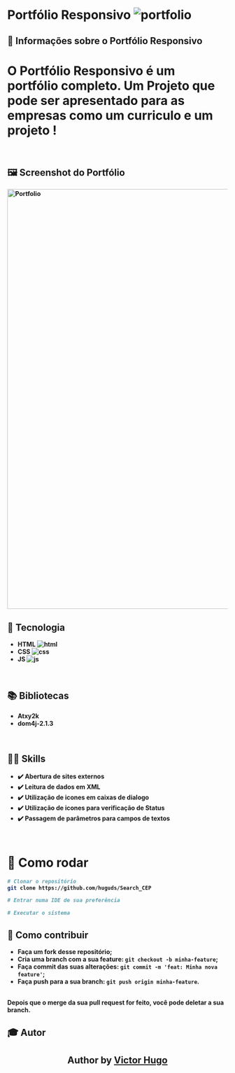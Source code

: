 # Portfólio Responsivo ![portfolio](https://user-images.githubusercontent.com/79457377/139063633-6ca2a02d-ba92-4249-afbb-1aead0d39d90.png)

## 🔖 Informações sobre o Portfólio Responsivo

<h1> O <Strong> Portfólio Responsivo <Strong/> é um portfólio completo. Um Projeto que pode ser apresentado para as empresas como um curriculo e um projeto ! </h1>
<br/>
  
## 🖼 Screenshot do Portfólio <br/>
<img width="960" alt="Portfolio" src="https://user-images.githubusercontent.com/79457377/139061402-85507ae3-541e-44c3-8ea1-c78420508540.PNG">
  
## 🚀 Tecnologia <br/>
  * HTML ![html](https://user-images.githubusercontent.com/79457377/139062289-9ed7fd94-39a6-4647-bdc5-1db13f818f7f.png)
  * CSS  ![css](https://user-images.githubusercontent.com/79457377/139062839-083c0065-96c5-4bc1-8678-33bb132f29d6.png)
  * JS   ![js](https://user-images.githubusercontent.com/79457377/139062940-36b0a8b1-52dd-4db3-82e9-4329b6ebe430.png)
  <br/>

  ## 📚 Bibliotecas <br/>
  * Atxy2k <br/>
  * dom4j-2.1.3 <br/>
  <br/>
  
## :man_technologist: Skills
  - :heavy_check_mark: Abertura de sites externos 
  - :heavy_check_mark: Leitura de dados em XML
  - :heavy_check_mark: Utilização de icones em caixas de dialogo
  - :heavy_check_mark: Utilização de icones para verificação de Status
  - :heavy_check_mark: Passagem de parâmetros para campos de textos
  <br/>
  
  # 👷 Como rodar

```bash
# Clonar o repositório
git clone https://github.com/huguds/Search_CEP

# Entrar numa IDE de sua preferência 

# Executar o sistema

```

## 🤔 Como contribuir <br/>

- Faça um fork desse repositório; <br/>
- Cria uma branch com a sua feature: `git checkout -b minha-feature`;<br/>
- Faça commit das suas alterações: `git commit -m 'feat: Minha nova feature'`; <br/>
- Faça push para a sua branch: `git push origin minha-feature`.<br/>
<br/>
Depois que o merge da sua pull request for feito, você pode deletar a sua branch. <br/>
  
## :mortar_board: Autor
<h2 align="center">
  Author by  <a href="https://www.linkedin.com/in/victor-hugo-9b4723200/" target="_blank"> Victor Hugo </a>
  </h2>


